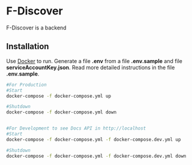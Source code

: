 # F-Discover

F-Discover is a backend

## Installation

Use [Docker](https://www.docker.com/) to run.
Generate a file **.env** from a file **.env.sample** and file **serviceAccountKey.json**.
Read more detailed instructions in the file **.env.sample**.

```bash
#For Production
#Start
docker-compose -f docker-compose.yml up

#Shutdown
docker-compose -f docker-compose.yml down


#For Development to see Docs API in http://localhost
#Start
docker-compose -f docker-compose.yml -f docker-compose.dev.yml up

#Shutdown
docker-compose -f docker-compose.yml -f docker-compose.dev.yml down
```